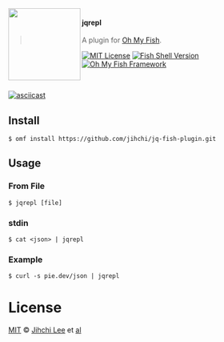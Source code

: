 <img src="https://cdn.rawgit.com/oh-my-fish/oh-my-fish/e4f1c2e0219a17e2c748b824004c8d0b38055c16/docs/logo.svg" align="left" width="144px" height="144px"/>

#### jqrepl
> A plugin for [Oh My Fish][omf-link].

[![MIT License](https://img.shields.io/badge/license-MIT-007EC7.svg?style=flat-square)](/LICENSE)
[![Fish Shell Version](https://img.shields.io/badge/fish-v3.0.0-007EC7.svg?style=flat-square)](https://fishshell.com)
[![Oh My Fish Framework](https://img.shields.io/badge/Oh%20My%20Fish-Framework-007EC7.svg?style=flat-square)](https://www.github.com/oh-my-fish/oh-my-fish)

<br/>

[![asciicast](https://asciinema.org/a/d4pqBPtEkiDmm1sZp5qnVlLdC.svg)](https://asciinema.org/a/d4pqBPtEkiDmm1sZp5qnVlLdC)

## Install

```fish
$ omf install https://github.com/jihchi/jq-fish-plugin.git
```


## Usage

### From File
```fish
$ jqrepl [file]
```

### stdin

```fish
$ cat <json> | jqrepl
```

### Example

```fish
$ curl -s pie.dev/json | jqrepl
```

# License

[MIT][mit] © [Jihchi Lee][author] et [al][contributors]


[mit]:            https://opensource.org/licenses/MIT
[author]:         https://github.com/jihchi
[contributors]:   https://github.com/jihchi/jq-fish-plugin/graphs/contributors
[omf-link]:       https://www.github.com/oh-my-fish/oh-my-fish

[license-badge]:  https://img.shields.io/badge/license-MIT-007EC7.svg?style=flat-square
